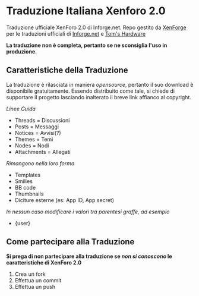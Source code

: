 # Traduzione Italiana Xenforo 2.0
Traduzione ufficiale XenForo 2.0 di Inforge.net. Repo gestito da [XenForge](https://www.xenforge.com) per le traduzioni ufficiali di [Inforge.net](https://www.inforge.net) e [Tom's Hardware](https://www.tomshw.it/forum)

**La traduzione non è completa, pertanto se ne sconsiglia l'uso in produzione.**

## Caratteristiche della Traduzione
La traduzione è rilasciata in maniera *opensource*, pertanto il suo download è disponibile gratuitamente.
Essendo distribuito come tale, si chiede di supportare il progetto lasciando inalterato il breve link affianco al copyright.

*Linee Guida*
- Threads = Discussioni
- Posts = Messaggi
- Notices = Avvisi(?)
- Themes = Temi
- Nodes = Nodi
- Attachments = Allegati

*Rimangono nella loro forma*
- Templates
- Smilies
- BB code
- Thumbnails
- Diciture esterne (es: App ID, App secret)

*In nessun caso modificare i valori tra parentesi graffe, ad esempio*
- {user}

## Come partecipare alla Traduzione
**Si prega di non partecipare alla traduzione se _non si conoscono_ le caratteristiche di XenForo 2.0**
1. Crea un fork
2. Effettua un commit
3. Effettua un push
